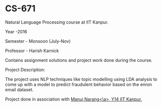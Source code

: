 # CS-671
Natural Language Processing course at IIT Kanpur.

Year -2016 

Semester - Monsoon (July-Nov)

Professor - Harish Karnick

Contains assignment solutions and project work done during the course.


Project Description:

The project uses NLP techniques like topic modelling using LDA analysis to come up with a model to predict fraudulent behavior based on the enron email dataset.

Project done in association with <a href="https://github.com/ManujNarang">Manuj Narang<\a>, Y14 IIT Kanpur.
